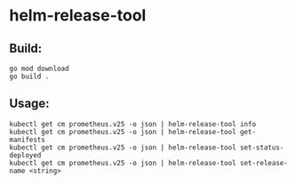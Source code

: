 # helm-release-tool

## Build:

```shell
go mod download
go build .
```

## Usage:

```shell
kubectl get cm prometheus.v25 -o json | helm-release-tool info
kubectl get cm prometheus.v25 -o json | helm-release-tool get-manifests
kubectl get cm prometheus.v25 -o json | helm-release-tool set-status-deployed
kubectl get cm prometheus.v25 -o json | helm-release-tool set-release-name <string>
```
